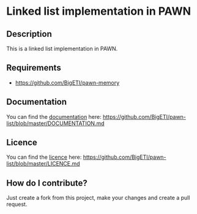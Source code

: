 # Linked list implementation in PAWN

## Description
This is a linked list implementation in PAWN.

## Requirements
- https://github.com/BigETI/pawn-memory

## Documentation
You can find the [documentation](https://github.com/BigETI/pawn-list/blob/master/DOCUMENTATION.md) here: https://github.com/BigETI/pawn-list/blob/master/DOCUMENTATION.md

## Licence
You can find the [licence](https://github.com/BigETI/pawn-list/blob/master/LICENCE.md) here: https://github.com/BigETI/pawn-list/blob/master/LICENCE.md

## How do I contribute?
Just create a fork from this project, make your changes and create a pull request.
